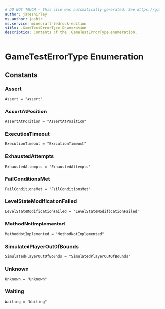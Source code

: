 ```yaml
---
# DO NOT TOUCH — This file was automatically generated. See https://github.com/mojang/minecraftapidocsgenerator to modify descriptions, examples, etc.
author: jakeshirley
ms.author: jashir
ms.service: minecraft-bedrock-edition
title: .GameTestErrorType Enumeration
description: Contents of the .GameTestErrorType enumeration.
---
```

# GameTestErrorType Enumeration

## Constants
### **Assert**
`Assert = "Assert"`
### **AssertAtPosition**
`AssertAtPosition = "AssertAtPosition"`
### **ExecutionTimeout**
`ExecutionTimeout = "ExecutionTimeout"`
### **ExhaustedAttempts**
`ExhaustedAttempts = "ExhaustedAttempts"`
### **FailConditionsMet**
`FailConditionsMet = "FailConditionsMet"`
### **LevelStateModificationFailed**
`LevelStateModificationFailed = "LevelStateModificationFailed"`
### **MethodNotImplemented**
`MethodNotImplemented = "MethodNotImplemented"`
### **SimulatedPlayerOutOfBounds**
`SimulatedPlayerOutOfBounds = "SimulatedPlayerOutOfBounds"`
### **Unknown**
`Unknown = "Unknown"`
### **Waiting**
`Waiting = "Waiting"`
